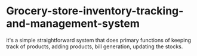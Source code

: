 # Grocery-store-inventory-tracking-and-management-system
it's a simple straightforward system that does primary functions of keeping track of products, adding products, bill generation, updating the stocks.
